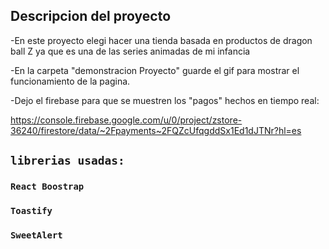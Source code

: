 

## Descripcion del proyecto

-En este proyecto elegi hacer una tienda basada en productos de dragon ball Z ya que es una de las series animadas de mi infancia

-En la carpeta "demonstracion Proyecto" guarde el gif para mostrar el funcionamiento de la pagina.

-Dejo el firebase para que se muestren los "pagos" hechos en tiempo real:

https://console.firebase.google.com/u/0/project/zstore-36240/firestore/data/~2Fpayments~2FQZcUfqgddSx1Ed1dJTNr?hl=es

## `librerias usadas:`

### `React Boostrap`
### `Toastify`
### `SweetAlert`

